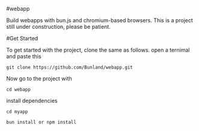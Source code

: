 #webapp

Build webapps with bun.js and chromium-based browsers.
This is a project still under construction, please be patient.

#Get Started

To get started with the project, clone the same as follows. open a ternimal and paste this

``` 
git clone https://github.com/Bunland/webapp.git
```
Now go to the project with
```
cd webapp
```

install dependencies 

```
cd myapp 
```

```
bun install or npm install
```
